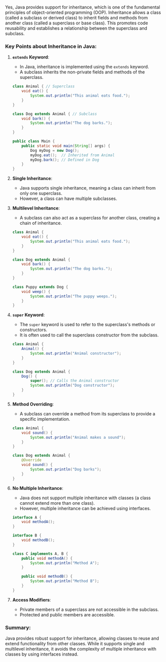 Yes, Java provides support for inheritance, which is one of the fundamental principles of object-oriented programming (OOP). Inheritance allows a class (called a subclass or derived class) to inherit fields and methods from another class (called a superclass or base class). This promotes code reusability and establishes a relationship between the superclass and subclass.

### Key Points about Inheritance in Java:
1. **`extends` Keyword**: 
   - In Java, inheritance is implemented using the `extends` keyword.
   - A subclass inherits the non-private fields and methods of the superclass.

   ```java
   class Animal { // Superclass
       void eat() {
           System.out.println("This animal eats food.");
       }
   }

   class Dog extends Animal { // Subclass
       void bark() {
           System.out.println("The dog barks.");
       }
   }

   public class Main {
       public static void main(String[] args) {
           Dog myDog = new Dog();
           myDog.eat();  // Inherited from Animal
           myDog.bark(); // Defined in Dog
       }
   }
   ```

2. **Single Inheritance**:
   - Java supports single inheritance, meaning a class can inherit from only one superclass.
   - However, a class can have multiple subclasses.

3. **Multilevel Inheritance**:
   - A subclass can also act as a superclass for another class, creating a chain of inheritance.

   ```java
   class Animal {
       void eat() {
           System.out.println("This animal eats food.");
       }
   }

   class Dog extends Animal {
       void bark() {
           System.out.println("The dog barks.");
       }
   }

   class Puppy extends Dog {
       void weep() {
           System.out.println("The puppy weeps.");
       }
   }
   ```

4. **`super` Keyword**:
   - The `super` keyword is used to refer to the superclass's methods or constructors.
   - It is often used to call the superclass constructor from the subclass.

   ```java
   class Animal {
       Animal() {
           System.out.println("Animal constructor");
       }
   }

   class Dog extends Animal {
       Dog() {
           super(); // Calls the Animal constructor
           System.out.println("Dog constructor");
       }
   }
   ```

5. **Method Overriding**:
   - A subclass can override a method from its superclass to provide a specific implementation.

   ```java
   class Animal {
       void sound() {
           System.out.println("Animal makes a sound");
       }
   }

   class Dog extends Animal {
       @Override
       void sound() {
           System.out.println("Dog barks");
       }
   }
   ```

6. **No Multiple Inheritance**:
   - Java does not support multiple inheritance with classes (a class cannot extend more than one class).
   - However, multiple inheritance can be achieved using interfaces.

   ```java
   interface A {
       void methodA();
   }

   interface B {
       void methodB();
   }

   class C implements A, B {
       public void methodA() {
           System.out.println("Method A");
       }

       public void methodB() {
           System.out.println("Method B");
       }
   }
   ```

7. **Access Modifiers**:
   - Private members of a superclass are not accessible in the subclass.
   - Protected and public members are accessible.

### Summary:
Java provides robust support for inheritance, allowing classes to reuse and extend functionality from other classes. While it supports single and multilevel inheritance, it avoids the complexity of multiple inheritance with classes by using interfaces instead.
